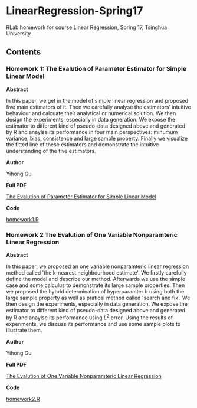 # LinearRegression-Spring17

RLab homework for course Linear Regression, Spring 17, Tsinghua University

## Contents

### Homework 1: The Evalution of Parameter Estimator for Simple Linear Model

**Abstract**

In this paper, we get in the model of simple linear regression and proposed five main estimators of it. Then we carefully analyse the estimators’ intuitive behaviour and calcuate their analytical or numerical solution. We then design the experiments, especially in data generation. We expose the estimator to different kind of pseudo-data designed above and generated by R and anaylse its performance in four main perspectives: minumum variance, bias, consistence and large sample property. Finally we visualize the fitted line of these estimators and demonstrate the intuitive understanding of the five estimators.

**Author**

Yihong Gu**Full PDF**

[The Evalution of Parameter Estimator for Simple Linear Model](homework1/paper.pdf)

**Code**

[homework1.R](homework1/code/homework1.R)

### Homework 2 The Evalution of One Variable Nonparamteric Linear Regression

**Abstract**

In this paper, we proposed an one variable nonparamteric linear regression method called 'the k-nearest neighbourhood estimate'. We firstly carefully define the model and describe our method. Afterwards we use the simple case and some calculus to demonstrate its large sample properties. Then we proposed the hybrid determination of hyperparamter $h$ using both the large sample property as well as pratical method called 'search and fix'. We then design the experiments, especially in data generation. We expose the estimator to different kind of pseudo-data designed above and generated by R and anaylse its performance using $L^2$ error. Using the results of experiments, we discuss its performance and use some sample plots to illustrate them.

**Author**

Yihong Gu**Full PDF**

[The Evalution of One Variable Nonparamteric Linear Regression](homework2/paper.pdf)

**Code**

[homework2.R](homework2/code/homework2.R)